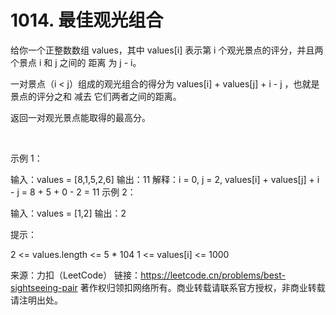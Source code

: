 # 1014. 最佳观光组合

给你一个正整数数组 values，其中 values[i] 表示第 i 个观光景点的评分，并且两个景点 i 和 j 之间的 距离 为 j - i。

一对景点（i < j）组成的观光组合的得分为 values[i] + values[j] + i - j ，也就是景点的评分之和 减去 它们两者之间的距离。

返回一对观光景点能取得的最高分。

 

示例 1：

输入：values = [8,1,5,2,6]
输出：11
解释：i = 0, j = 2, values[i] + values[j] + i - j = 8 + 5 + 0 - 2 = 11
示例 2：

输入：values = [1,2]
输出：2
 

提示：

2 <= values.length <= 5 * 104
1 <= values[i] <= 1000

来源：力扣（LeetCode）
链接：https://leetcode.cn/problems/best-sightseeing-pair
著作权归领扣网络所有。商业转载请联系官方授权，非商业转载请注明出处。
